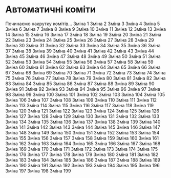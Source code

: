 # Автоматичні коміти

Починаємо накрутку комітів...
Зміна 1
Зміна 2
Зміна 3
Зміна 4
Зміна 5
Зміна 6
Зміна 7
Зміна 8
Зміна 9
Зміна 10
Зміна 11
Зміна 12
Зміна 13
Зміна 14
Зміна 15
Зміна 16
Зміна 17
Зміна 18
Зміна 19
Зміна 20
Зміна 21
Зміна 22
Зміна 23
Зміна 24
Зміна 25
Зміна 26
Зміна 27
Зміна 28
Зміна 29
Зміна 30
Зміна 31
Зміна 32
Зміна 33
Зміна 34
Зміна 35
Зміна 36
Зміна 37
Зміна 38
Зміна 39
Зміна 40
Зміна 41
Зміна 42
Зміна 43
Зміна 44
Зміна 45
Зміна 46
Зміна 47
Зміна 48
Зміна 49
Зміна 50
Зміна 51
Зміна 52
Зміна 53
Зміна 54
Зміна 55
Зміна 56
Зміна 57
Зміна 58
Зміна 59
Зміна 60
Зміна 61
Зміна 62
Зміна 63
Зміна 64
Зміна 65
Зміна 66
Зміна 67
Зміна 68
Зміна 69
Зміна 70
Зміна 71
Зміна 72
Зміна 73
Зміна 74
Зміна 75
Зміна 76
Зміна 77
Зміна 78
Зміна 79
Зміна 80
Зміна 81
Зміна 82
Зміна 83
Зміна 84
Зміна 85
Зміна 86
Зміна 87
Зміна 88
Зміна 89
Зміна 90
Зміна 91
Зміна 92
Зміна 93
Зміна 94
Зміна 95
Зміна 96
Зміна 97
Зміна 98
Зміна 99
Зміна 100
Зміна 101
Зміна 102
Зміна 103
Зміна 104
Зміна 105
Зміна 106
Зміна 107
Зміна 108
Зміна 109
Зміна 110
Зміна 111
Зміна 112
Зміна 113
Зміна 114
Зміна 115
Зміна 116
Зміна 117
Зміна 118
Зміна 119
Зміна 120
Зміна 121
Зміна 122
Зміна 123
Зміна 124
Зміна 125
Зміна 126
Зміна 127
Зміна 128
Зміна 129
Зміна 130
Зміна 131
Зміна 132
Зміна 133
Зміна 134
Зміна 135
Зміна 136
Зміна 137
Зміна 138
Зміна 139
Зміна 140
Зміна 141
Зміна 142
Зміна 143
Зміна 144
Зміна 145
Зміна 146
Зміна 147
Зміна 148
Зміна 149
Зміна 150
Зміна 151
Зміна 152
Зміна 153
Зміна 154
Зміна 155
Зміна 156
Зміна 157
Зміна 158
Зміна 159
Зміна 160
Зміна 161
Зміна 162
Зміна 163
Зміна 164
Зміна 165
Зміна 166
Зміна 167
Зміна 168
Зміна 169
Зміна 170
Зміна 171
Зміна 172
Зміна 173
Зміна 174
Зміна 175
Зміна 176
Зміна 177
Зміна 178
Зміна 179
Зміна 180
Зміна 181
Зміна 182
Зміна 183
Зміна 184
Зміна 185
Зміна 186
Зміна 187
Зміна 188
Зміна 189
Зміна 190
Зміна 191
Зміна 192
Зміна 193
Зміна 194
Зміна 195
Зміна 196
Зміна 197
Зміна 198
Зміна 199